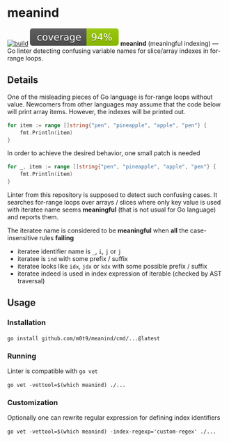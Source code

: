 # meanind

[![build](https://github.com/m0t9/meanind/actions/workflows/go.yml/badge.svg)](https://github.com/m0t9/meanind/actions/workflows/go.yml)
![coverage](https://raw.githubusercontent.com/m0t9/meanind/badges/.badges/master/coverage.svg)
**meanind** (meaningful indexing) — Go linter detecting confusing variable names for slice/array indexes in for-range loops.

## Details

One of the misleading pieces of Go language is for-range loops without value.
Newcomers from other languages may assume that the code below will print array items.
However, the indexes will be printed out.

```go
for item := range []string{"pen", "pineapple", "apple", "pen"} {
	fmt.Println(item)
}
```

In order to achieve the desired behavior, one small patch is needed
```go
for _, item := range []string{"pen", "pineapple", "apple", "pen"} {
	fmt.Println(item)
}
```

Linter from this repository is supposed to detect such confusing cases.
It searches for-range loops over arrays / slices where only key value is used with
iteratee name seems **meaningful** (that is not usual for Go language) and reports them.

The iteratee name is considered to be **meaningful** when **all** the case-insensitive rules **failing**
- iteratee identifier name is `_`, `i`, `j` or `j`
- iteratee is `ind` with some prefix / suffix
- iteratee looks like `idx`, `jdx` or `kdx` with some possible prefix / suffix 
- iteratee indeed is used in index expression of iterable (checked by AST traversal)

## Usage

### Installation

`go install github.com/m0t9/meanind/cmd/...@latest`

### Running

Linter is compatible with `go vet`

`go vet -vettool=$(which meanind) ./...` 

### Customization

Optionally one can rewrite regular expression for defining index identifiers

`go vet -vettool=$(which meanind) -index-regexp='custom-regex' ./...`
